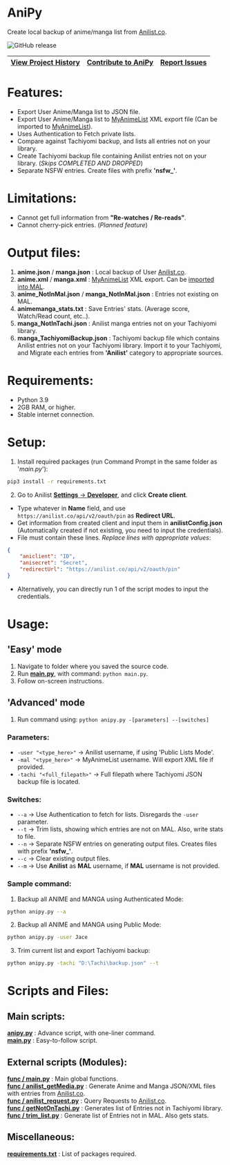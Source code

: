 # AniPy

Create local backup of anime/manga list from [Anilist.co](https://anilist.co/).

![GitHub release](https://img.shields.io/github/v/release/Jacekun/AniPy?sort=semver&style=for-the-badge)

| [**View Project History**](doc/VERSION.md) | [**Contribute to AniPy**](CONTRIBUTING.md) | [**Report Issues**](ISSUE.md) |
|--------------------------------------------|--------------------------------------------|-------------------------------|

# Features:
- Export User Anime/Manga list to JSON file.
- Export User Anime/Manga list to [MyAnimeList](https://myanimelist.net/) XML export file (Can be imported to [MyAnimeList](https://myanimelist.net/import.php)).
- Uses Authentication to Fetch private lists.
- Compare against Tachiyomi backup, and lists all entries not on your library.
- Create Tachiyomi backup file containing Anilist entries not on your library. (*Skips COMPLETED AND DROPPED*)
- Separate NSFW entries. Create files with prefix **'nsfw_'**.

# Limitations:
- Cannot get full information from **"Re-watches / Re-reads"**.
- Cannot cherry-pick entries. (*Planned feature*)

# Output files:
1. **anime.json** / **manga.json** :   Local backup of User [Anilist.co](https://anilist.co/).
2. **anime.xml** / **manga.xml**   :   [MyAnimeList](https://myanimelist.net/) XML export. Can be [imported into MAL](https://myanimelist.net/import.php).  
3. **anime_NotInMal.json** / **manga_NotInMal.json**  : Entries not existing on MAL.
4. **animemanga_stats.txt** : Save Entries' stats. (Average score, Watch/Read count, etc..).
5. **manga_NotInTachi.json** : Anilist manga entries not on your Tachiyomi library.
6. **manga_TachiyomiBackup.json** : Tachiyomi backup file which contains Anilist entries not on your Tachiyomi library. Import it to your Tachiyomi, and Migrate each entries from **'Anilist'** category to appropriate sources.

# Requirements:
- Python 3.9
- 2GB RAM, or higher.
- Stable internet connection.

# Setup:
1. Install required packages (run Command Prompt in the same folder as '*main.py*'): <br>
  ```cmd
  pip3 install -r requirements.txt
  ```
2. Go to Anilist [**Settings** -> **Developer**](https://anilist.co/settings/developer), and click **Create client**.
  - Type whatever in **Name** field, and use ``https://anilist.co/api/v2/oauth/pin`` as **Redirect URL**.
  - Get information from created client and input them in **anilistConfig.json** (Automatically created if not existing, you need to input the credentials).
  - File must contain these lines. *Replace lines with appropriate values*:
```json
{
    "aniclient": "ID",
    "anisecret": "Secret",
    "redirectUrl": "https://anilist.co/api/v2/oauth/pin"
}
```
  - Alternatively, you can directly run 1 of the script modes to input the credentials.

# Usage:
## 'Easy' mode
1. Navigate to folder where you saved the source code.
2. Run **[main.py](main.py)**, with command: ``python main.py``.
3. Follow on-screen instructions.

## 'Advanced' mode
1. Run command using: ``python anipy.py -[parameters] --[switches]``

### Parameters:
- ``-user "<type_here>"`` -> Anilist username, if using 'Public Lists Mode'.
- ``-mal "<type_here>"`` -> MyAnimeList username. Will export XML file if provided.
- ``-tachi "<full_filepath>"`` -> Full filepath where Tachiyomi JSON backup file is located.

### Switches:
- ``--a`` -> Use Authentication to fetch for lists. Disregards the ``-user`` parameter.
- ``--t`` -> Trim lists, showing which entries are not on MAL. Also, write stats to file.
- ``--n`` -> Separate NSFW entries on generating output files. Creates files with prefix **'nsfw_'**.
- ``--c`` -> Clear existing output files.
- ``--m`` -> Use **Anilist** as **MAL** username, if **MAL** username is not provided.

### Sample command:
1. Backup all ANIME and MANGA using Authenticated Mode:

```bash
python anipy.py --a
```
2. Backup all ANIME and MANGA using Public Mode:
```bash
python anipy.py -user Jace
```

3. Trim current list and export Tachiyomi backup:
```bash
python anipy.py -tachi "D:\Tachi\backup.json" --t
```

# Scripts and Files:
## Main scripts:
**[anipy.py](anipy.py)** : Advance script, with one-liner command. <br>
**[main.py](main.py)** : Easy-to-follow script. <br>

## External scripts (Modules):
**[func / main.py](func/main.py)**    : Main global functions. <br>
**[func / anilist_getMedia.py](func/anilist_getMedia.py)** : Generate Anime and Manga JSON/XML files with entries from [Anilist.co](https://anilist.co/). <br>
**[func / anilist_request.py](func/anilist_request.py)** : Query Requests to [Anilist.co](https://anilist.co/). <br>
**[func / getNotOnTachi.py](func/getNotOnTachi.py)** : Generates list of Entries not in Tachiyomi library. <br>
**[func / trim_list.py](func/trim_list.py)** : Generate list of Entries not in MAL. Also gets stats. <br>

## Miscellaneous:
**[requirements.txt](requirements.txt)**    : List of packages required. <br>
